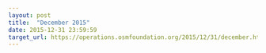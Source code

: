 ```yaml
---
layout: post
title:  "December 2015"
date: 2015-12-31 23:59:59
target_url: https://operations.osmfoundation.org/2015/12/31/december.html
---
```


